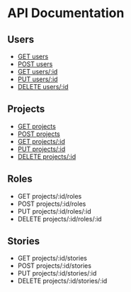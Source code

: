 # API Documentation

## Users

*   [GET users](users/GET_users.md)
*   [POST users](users/POST_users.md)
*   [GET users/:id](users/GET_users_id.md)
*   [PUT users/:id](users/PUT_users_id.md)
*   [DELETE users/:id](users/DELETE_users_id.md)

## Projects

*   [GET projects](projects/GET_projects.md)
*   [POST projects](projects/POST_projects.md)
*   [GET projects/:id](projects/GET_projects_id.md)
*   [PUT projects/:id](projects/PUT_projects_id.md)
*   [DELETE projects/:id](projects/DELETE_projects_id.md)

## Roles

*   GET projects/:id/roles
*   POST projects/:id/roles
*   PUT projects/:id/roles/:id
*   DELETE projects/:id/roles/:id

## Stories

*   GET projects/:id/stories
*   POST projects/:id/stories
*   PUT projects/:id/stories/:id
*   DELETE projects/:id/stories/:id
